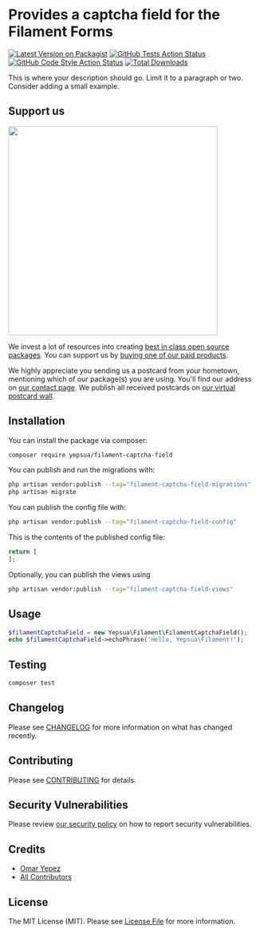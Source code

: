 # Provides a captcha field for the Filament Forms

[![Latest Version on Packagist](https://img.shields.io/packagist/v/yepsua/filament-captcha-field.svg?style=flat-square)](https://packagist.org/packages/yepsua/filament-captcha-field)
[![GitHub Tests Action Status](https://img.shields.io/github/workflow/status/yepsua/filament-captcha-field/run-tests?label=tests)](https://github.com/yepsua/filament-captcha-field/actions?query=workflow%3Arun-tests+branch%3Amain)
[![GitHub Code Style Action Status](https://img.shields.io/github/workflow/status/yepsua/filament-captcha-field/Check%20&%20fix%20styling?label=code%20style)](https://github.com/yepsua/filament-captcha-field/actions?query=workflow%3A"Check+%26+fix+styling"+branch%3Amain)
[![Total Downloads](https://img.shields.io/packagist/dt/yepsua/filament-captcha-field.svg?style=flat-square)](https://packagist.org/packages/yepsua/filament-captcha-field)

This is where your description should go. Limit it to a paragraph or two. Consider adding a small example.

## Support us

[<img src="https://github-ads.s3.eu-central-1.amazonaws.com/filament-captcha-field.jpg?t=1" width="419px" />](https://spatie.be/github-ad-click/filament-captcha-field)

We invest a lot of resources into creating [best in class open source packages](https://spatie.be/open-source). You can support us by [buying one of our paid products](https://spatie.be/open-source/support-us).

We highly appreciate you sending us a postcard from your hometown, mentioning which of our package(s) you are using. You'll find our address on [our contact page](https://spatie.be/about-us). We publish all received postcards on [our virtual postcard wall](https://spatie.be/open-source/postcards).

## Installation

You can install the package via composer:

```bash
composer require yepsua/filament-captcha-field
```

You can publish and run the migrations with:

```bash
php artisan vendor:publish --tag="filament-captcha-field-migrations"
php artisan migrate
```

You can publish the config file with:

```bash
php artisan vendor:publish --tag="filament-captcha-field-config"
```

This is the contents of the published config file:

```php
return [
];
```

Optionally, you can publish the views using

```bash
php artisan vendor:publish --tag="filament-captcha-field-views"
```

## Usage

```php
$filamentCaptchaField = new Yepsua\Filament\FilamentCaptchaField();
echo $filamentCaptchaField->echoPhrase('Hello, Yepsua\Filament!');
```

## Testing

```bash
composer test
```

## Changelog

Please see [CHANGELOG](CHANGELOG.md) for more information on what has changed recently.

## Contributing

Please see [CONTRIBUTING](https://github.com/spatie/.github/blob/main/CONTRIBUTING.md) for details.

## Security Vulnerabilities

Please review [our security policy](../../security/policy) on how to report security vulnerabilities.

## Credits

- [Omar Yepez](https://github.com/oyepez003)
- [All Contributors](../../contributors)

## License

The MIT License (MIT). Please see [License File](LICENSE.md) for more information.
